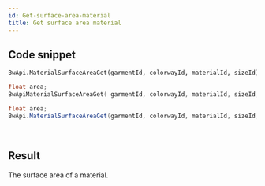 ```yaml
---
id: Get-surface-area-material
title: Get surface area material
---
```


## Code snippet

<!--DOCUSAURUS_CODE_TABS-->

<!--Python-->
```python
BwApi.MaterialSurfaceAreaGet(garmentId, colorwayId, materialId, sizeId)
```
<!--C++-->
```cpp
float area;
BwApiMaterialSurfaceAreaGet( garmentId, colorwayId, materialId, sizeId, &area);
```
<!--C#-->
```csharp
float area;
BwApi.MaterialSurfaceAreaGet(garmentId, colorwayId, materialId, sizeId, out area);
```
<!--END_DOCUSAURUS_CODE_TABS-->
<br/>

## Result
The surface area of a material. <br/>
